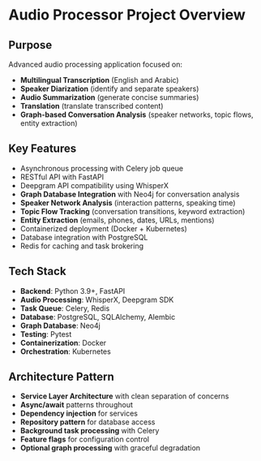 # Audio Processor Project Overview

## Purpose
Advanced audio processing application focused on:
- **Multilingual Transcription** (English and Arabic)
- **Speaker Diarization** (identify and separate speakers)
- **Audio Summarization** (generate concise summaries)
- **Translation** (translate transcribed content)
- **Graph-based Conversation Analysis** (speaker networks, topic flows, entity extraction)

## Key Features
- Asynchronous processing with Celery job queue
- RESTful API with FastAPI
- Deepgram API compatibility using WhisperX
- **Graph Database Integration** with Neo4j for conversation analysis
- **Speaker Network Analysis** (interaction patterns, speaking time)
- **Topic Flow Tracking** (conversation transitions, keyword extraction)
- **Entity Extraction** (emails, phones, dates, URLs, mentions)
- Containerized deployment (Docker + Kubernetes)
- Database integration with PostgreSQL
- Redis for caching and task brokering

## Tech Stack
- **Backend**: Python 3.9+, FastAPI
- **Audio Processing**: WhisperX, Deepgram SDK
- **Task Queue**: Celery, Redis
- **Database**: PostgreSQL, SQLAlchemy, Alembic
- **Graph Database**: Neo4j
- **Testing**: Pytest
- **Containerization**: Docker
- **Orchestration**: Kubernetes

## Architecture Pattern
- **Service Layer Architecture** with clean separation of concerns
- **Async/await** patterns throughout
- **Dependency injection** for services
- **Repository pattern** for database access
- **Background task processing** with Celery
- **Feature flags** for configuration control
- **Optional graph processing** with graceful degradation